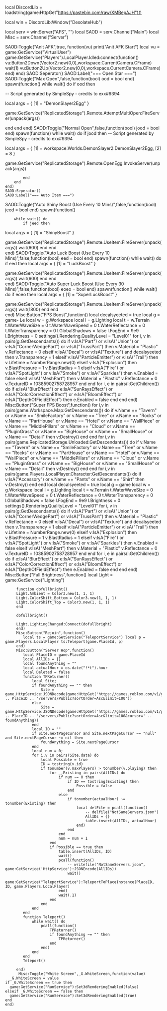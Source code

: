 local DiscordLib = loadstring(game:HttpGet"https://pastebin.com/raw/XMBepAJH")()

local win = DiscordLib:Window("DesolateHub")

local serv = win:Server("AFS", "")
local SAOD = serv:Channel("Main")
local Misc = serv:Channel("Server")

SAOD:Toggle("Anit AFK",true, function(vu)
	print("Anit AFK Start")
	local vu = game:GetService("VirtualUser")
	game:GetService("Players").LocalPlayer.Idled:connect(function()
		vu:Button2Down(Vector2.new(0,0),workspace.CurrentCamera.CFrame)
		wait(1)
		vu:Button2Up(Vector2.new(0,0),workspace.CurrentCamera.CFrame)
	end)
end)
SAOD:Seperator()
SAOD:Label("=== Open Star ===")
SAOD:Toggle("Max Open",false,function(bool)
ood = bool
end)
spawn(function()
	while wait() do
		if ood then
		

-- Script generated by SimpleSpy - credits to exx#9394

local args = {
    [1] = "DemonSlayer2Egg"
}

game:GetService("ReplicatedStorage").Remote.AttemptMultiOpen:FireServer(unpack(args))

end
end
end)
SAOD:Toggle("Normal Open",false,function(bool)
    jood = bool
    end)
    spawn(function()
        while wait() do
            if jood then
    -- Script generated by SimpleSpy - credits to exx#9394

local args = {
    [1] = workspace.Worlds.DemonSlayer2.DemonSlayer2Egg,
    [2] = 8
}

game:GetService("ReplicatedStorage").Remote.OpenEgg:InvokeServer(unpack(args))

            end
        end                
    end)
    SAOD:Seperator()
    SAOD:Label("=== Auto Item ===")
SAOD:Toggle("Auto Shiny Boost (Use Every 10 Mins)",false,function(bool)
    jeed = bool
    end)
    spawn(function()

        while wait() do
            if jeed then
local args = {
    [1] = "ShinyBoost"
}

game:GetService("ReplicatedStorage").Remote.UseItem:FireServer(unpack(args))
 wait(600)
            end
        end                
    end)
    SAOD:Toggle("Auto Luck Boost (Use Every 10 Mins)",false,function(bool)
    eed = bool
    end)
    spawn(function()
        while wait() do
            if eed then
local args = {
    [1] = "LuckBoost"
}

game:GetService("ReplicatedStorage").Remote.UseItem:FireServer(unpack(args))
wait(600)
            end
        end                
    end)
    SAOD:Toggle("Auto Super Luck Boost (Use Every 30 Mins)",false,function(bool)
    eoeo = bool
    end)
    spawn(function()
        while wait() do
            if eoeo then
local args = {
    [1] = "SuperLuckBoost"
}

game:GetService("ReplicatedStorage").Remote.UseItem:FireServer(unpack(args))
wait(1800)
            end
        end                
    end)
    Misc:Button("FPS Boost",function()
        local decalsyeeted = true 
        local g = game- Le
        local w = g.Workspace
        local l = g.Lighting
        local t = w.Terrain
        t.WaterWaveSize = 0
        t.WaterWaveSpeed = 0
        t.WaterReflectance = 0
        t.WaterTransparency = 0
        l.GlobalShadows = false
        l.FogEnd = 9e9
        l.Brightness = 0
        settings().Rendering.QualityLevel = "Level01"
        for i, v in pairs(g:GetDescendants()) do
        if v:IsA("Part") or v:IsA("Union") or v:IsA("CornerWedgePart") or v:IsA("TrussPart") then 
        v.Material = "Plastic"
        v.Reflectance = 0
        elseif v:IsA("Decal") or v:IsA("Texture") and decalsyeeted then
        v.Transparency = 1
        elseif v:IsA("ParticleEmitter") or v:IsA("Trail") then
        v.Lifetime = NumberRange.new(0)
        elseif v:IsA("Explosion") then
        v.BlastPressure = 1
        v.BlastRadius = 1
        elseif v:IsA("Fire") or v:IsA("SpotLight") or v:IsA("Smoke") or v:IsA("Sparkles") then
        v.Enabled = false
        elseif v:IsA("MeshPart") then
        v.Material = "Plastic"
        v.Reflectance = 0
        v.TextureID = 10385902758728957
        end
        end
        for i, e in pairs(l:GetChildren()) do
        if e:IsA("BlurEffect") or e:IsA("SunRaysEffect") or e:IsA("ColorCorrectionEffect") or e:IsA("BloomEffect") or e:IsA("DepthOfFieldEffect") then
        e.Enabled = false
        end
        end
        end)
        Misc:Button("Super FPS Boost",function()
        for i,v in pairs(game.Workspace.Map:GetDescendants()) do
        if v.Name == "Tavern" or v.Name == "SmileFactory" or v.Name == "Tree" or v.Name == "Rocks" or v.Name == "PartHouse" or v.Name == "Hotel" or v.Name == "WallPiece" or v.Name == "MiddlePillars" or v.Name == "Cloud" or v.Name == "PluginGrass" or v.Name == "BigHouse" or v.Name == "SmallHouse" or v.Name == "Detail" then
        v:Destroy()
        end
        end 
        for i,v in pairs(game.ReplicatedStorage.Unloaded:GetDescendants()) do
        if v.Name == "Tavern" or v.Name == "SmileFactory" or v.Name == "Tree" or v.Name == "Rocks" or v.Name == "PartHouse" or v.Name == "Hotel" or v.Name == "WallPiece" or v.Name == "MiddlePillars" or v.Name == "Cloud" or v.Name == "PluginGrass" or v.Name == "BigHouse" or v.Name == "SmallHouse" or v.Name == "Detail" then
        v:Destroy()
        end
        end
        for i,v in pairs(game.Players.LocalPlayer.Character:GetDescendants()) do
        if v:IsA("Accessory") or v.Name == "Pants" or v.Name == "Shirt" then
        v:Destroy()
        end
        end
        local decalsyeeted = true 
        local g = game
        local w = g.Workspace
        local l = g.Lighting
        local t = w.Terrain
        t.WaterWaveSize = 0
        t.WaterWaveSpeed = 0
        t.WaterReflectance = 0
        t.WaterTransparency = 0
        l.GlobalShadows = false
        l.FogEnd = 9e9
        l.Brightness = 0
        settings().Rendering.QualityLevel = "Level01"
        for i, v in pairs(g:GetDescendants()) do
        if v:IsA("Part") or v:IsA("Union") or v:IsA("CornerWedgePart") or v:IsA("TrussPart") then
        v.Material = "Plastic"
        v.Reflectance = 0
        elseif v:IsA("Decal") or v:IsA("Texture") and decalsyeeted then
        v.Transparency = 1
        elseif v:IsA("ParticleEmitter") or v:IsA("Trail") then
        v.Lifetime = NumberRange.new(0)
        elseif v:IsA("Explosion") then
        v.BlastPressure = 1
        v.BlastRadius = 1
        elseif v:IsA("Fire") or v:IsA("SpotLight") or v:IsA("Smoke") or v:IsA("Sparkles") then
        v.Enabled = false
        elseif v:IsA("MeshPart") then
        v.Material = "Plastic"
        v.Reflectance = 0
        v.TextureID = 10385902758728957
        end
        end
        for i, e in pairs(l:GetChildren()) do
        if e:IsA("BlurEffect") or e:IsA("SunRaysEffect") or e:IsA("ColorCorrectionEffect") or e:IsA("BloomEffect") or e:IsA("DepthOfFieldEffect") then
        e.Enabled = false
        end
        end
        end)
      Misc:Button("Full Brightness",function()
         local Light = game:GetService("Lighting")
         
         function dofullbright()
         Light.Ambient = Color3.new(1, 1, 1)
         Light.ColorShift_Bottom = Color3.new(1, 1, 1)
         Light.ColorShift_Top = Color3.new(1, 1, 1)
         end
         
         dofullbright()
         
         Light.LightingChanged:Connect(dofullbright)
         end)
         Misc:Button("Rejoin",function()
            local ts = game:GetService("TeleportService") local p = game.Players.LocalPlayer ts:Teleport(game.PlaceId, p) 
         end)
         Misc:Button("Server Hop",function()
            local PlaceID = game.PlaceId
            local AllIDs = {}
            local foundAnything = ""
            local actualHour = os.date("!*t").hour
            local Deleted = false
            function TPReturner()
                local Site;
                if foundAnything == "" then
                    Site = game.HttpService:JSONDecode(game:HttpGet('https://games.roblox.com/v1/games/' .. PlaceID .. '/servers/Public?sortOrder=Asc&limit=100'))
                else
                    Site = game.HttpService:JSONDecode(game:HttpGet('https://games.roblox.com/v1/games/' .. PlaceID .. '/servers/Public?sortOrder=Asc&limit=100&cursor=' .. foundAnything))
                end
                local ID = ""
                if Site.nextPageCursor and Site.nextPageCursor ~= "null" and Site.nextPageCursor ~= nil then
                    foundAnything = Site.nextPageCursor
                end
                local num = 0;
                for i,v in pairs(Site.data) do
                    local Possible = true
                    ID = tostring(v.id)
                    if tonumber(v.maxPlayers) > tonumber(v.playing) then
                        for _,Existing in pairs(AllIDs) do
                            if num ~= 0 then
                                if ID == tostring(Existing) then
                                    Possible = false
                                end
                            else
                                if tonumber(actualHour) ~= tonumber(Existing) then
                                    local delFile = pcall(function()
                                        -- delfile("NotSameServers.json")
                                        AllIDs = {}
                                        table.insert(AllIDs, actualHour)
                                    end)
                                end
                            end
                            num = num + 1
                        end
                        if Possible == true then
                            table.insert(AllIDs, ID)
                            wait()
                            pcall(function()
                                -- writefile("NotSameServers.json", game:GetService('HttpService'):JSONEncode(AllIDs))
                                wait()
                                game:GetService("TeleportService"):TeleportToPlaceInstance(PlaceID, ID, game.Players.LocalPlayer)
                            end)
                            wait(.1)
                        end
                    end
                end
            end
            function Teleport() 
                while wait() do
                    pcall(function()
                        TPReturner()
                        if foundAnything ~= "" then
                            TPReturner()
                        end
                    end)
                end
            end
            Teleport()
    
         end)
          Misc:Toggle("White Screen",_G.WhiteScreen,function(value)
      _G.WhiteScreen = value
    if _G.WhiteScreen == true then
      game:GetService("RunService"):Set3dRenderingEnabled(false)
    elseif _G.WhiteScreen == false then
      game:GetService("RunService"):Set3dRenderingEnabled(true)
    end
    end)
